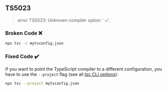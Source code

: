 ## TS5023

> error TS5023: Unknown compiler option '`-c`'.

### Broken Code ❌

```bash
npx tsc -c mytsconfig.json
```

### Fixed Code ✔️

If you want to point the TypeScript compiler to a different configuration, you have to use the `--project` flag (see all [tsc CLI options](https://www.typescriptlang.org/docs/handbook/compiler-options.html)):

```bash
npx tsc --project mytsconfig.json
```
